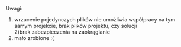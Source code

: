 Uwagi:<br/>
1) wrzucenie pojedynczych plików nie umożliwia współpracy na tym samym projekcie, brak plików projektu, czy solucji<br/>
2)brak zabezpieczenia na zaokrąglanie<br/>
3) mało zrobione :(
